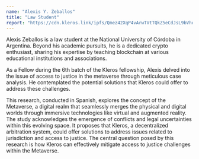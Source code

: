 ```yaml
---
name: "Alexis Y. Zeballos"
title: "Law Student"
report: "https://cdn.kleros.link/ipfs/Qmez42XqP4vArwTVtTQkZ5eCdJsL9bVhqipy7qYvcDD3M2/AccesoALaJusticiaEnElMetaverso.pdf"
---
```


Alexis Zeballos is a law student at the National University of Córdoba in Argentina. Beyond his academic pursuits, he is a dedicated crypto enthusiast, sharing his expertise by teaching blockchain at various educational institutions and associations.

As a Fellow during the 6th batch of the Kleros fellowship, Alexis delved into the issue of access to justice in the metaverse through meticulous case analysis. He contemplated the potential solutions that Kleros could offer to address these challenges.

This research, conducted in Spanish, explores the concept of the Metaverse, a digital realm that seamlessly merges the physical and digital worlds through immersive technologies like virtual and augmented reality. The study acknowledges the emergence of conflicts and legal uncertainties within this evolving space. It proposes that Kleros, a decentralized arbitration system, could offer solutions to address issues related to jurisdiction and access to justice. The central question posed by this research is how Kleros can effectively mitigate access to justice challenges within the Metaverse.
